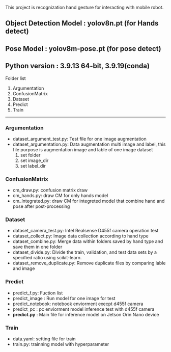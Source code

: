 This project is recognization hand gesture for interacting with mobile robot.

## Object Detection Model : yolov8n.pt (for Hands detect)
## Pose Model : yolov8m-pose.pt (for pose detect)
## Python version : 3.9.13 64-bit, 3.9.19(conda)

Folder list
1. Argumentation
2. ConfusionMatrix
3. Dataset
4. Predict
5. Train
***
### Argumentation
- dataset_argument_test.py: Test file for one image augmentation
- dataset_argumentation.py: Data augmentation multi image and label, this file purpose is augmentation image and lable of one image dataset
  1. set folder
  2. set image_dir
  3. set label_dir

### ConfusionMatrix
- cm_draw.py: confusion matrix draw
- cm_hands.py: draw CM for only hands model
- cm_Integrated.py: draw CM for integreted model that combine hand and pose after post-processing
  
### Dataset
- dataset_camera_test.py: Intel Realsense D455f camera operation test
- dataset_collect.py: Image data collection according to hand type
- dataset_combine.py: Merge data within folders saved by hand type and save them in one folder
- dataset_divide.py: Divide the train, validation, and test data sets by a specified ratio using scikit-learn.
- dataset_remove_duplicate.py: Remove duplicate files by comparing lable and image

### Predict
- predict_f.py: Fuction list
- predict_image : Run model for one image for test
- predict_notebook: notebook enviorment execpt d455f camera
- predict_pc : pc enviorment model inference test with d455f camera
- **predict.py** : Main file for inference model on Jetson Orin Nano device

### Train
- data.yaml: setting file for train
- train.py: trainning model with hyperparameter
